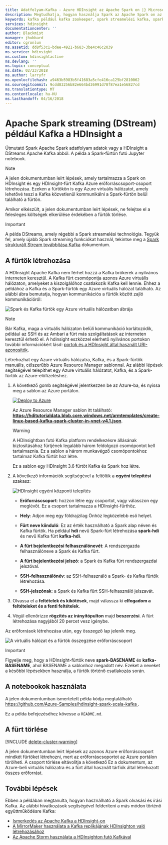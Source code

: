```yaml
---
title: Adatfolyam-Kafka - Azure HDInsight az Apache Spark on |} Microsoft Docs
description: Megtudhatja, hogyan használja Spark az Apache Spark on az adatfolyam adatok virtuális gépbe vagy onnan Apache Kafka DStreams használatával. Ebben a példában a HDInsight Spark a Jupyter notebook használatával adatok folyamatos átviteléhez.
keywords: kafka például kafka zookeeper, spark streamelési kafka, spark streamelési kafka – példa
services: hdinsight
documentationcenter: ''
author: Blackmist
manager: jhubbard
editor: cgronlun
ms.assetid: dd8f53c1-bdee-4921-b683-3be4c46c2039
ms.service: hdinsight
ms.custom: hdinsightactive
ms.devlang: ''
ms.topic: conceptual
ms.date: 02/23/2018
ms.author: larryfr
ms.openlocfilehash: a9463b5983b5f41683a5cfe416ca125bf2810062
ms.sourcegitcommit: 9cdd83256b82e664bd36991d78f87ea1e56827cd
ms.translationtype: MT
ms.contentlocale: hu-HU
ms.lasthandoff: 04/16/2018
---
```

# <a name="apache-spark-streaming-dstream-example-with-kafka-on-hdinsight"></a>Apache Spark streaming (DStream) például Kafka a HDInsight a

Útmutató Spark Apache Spark adatfolyam adatok vagy a HDInsight a DStreams Apache Kafka abból. A példa a Spark-fürtön futó Jupyter notebook.

> [!NOTE]
> A jelen dokumentumban leírt lépések, amely tartalmazza a Spark on HDInsight és egy HDInsight-fürt Kafka Azure erőforráscsoport-csoport létrehozása. Ezeken a fürtökön is egy Azure virtuális hálózatot, amely lehetővé teszi a Kafka közvetlenül kommunikálni a Spark-fürtön belül található a fürtön.
>
> Amikor elkészült, a jelen dokumentumban leírt lépések, ne felejtse el a felesleges költségek elkerülése érdekében a fürtök törlése.

> [!IMPORTANT]
> A példa DStreams, amely régebbi a Spark streamelési technológia. Tegyük fel, amely újabb Spark streaming funkciókat használ, tekintse meg a [Spark strukturált Stream továbbítása Kafka](hdinsight-apache-kafka-spark-structured-streaming.md) dokumentum.

## <a name="create-the-clusters"></a>A fürtök létrehozása

A HDInsight Apache Kafka nem férhet hozzá a Kafka brókerek a nyilvános interneten keresztül. A Kafka fürt csomópontja azonos Azure virtuális hálózaton, amelyeket a kiszolgálóhoz csatlakozik Kafka kell lennie. Ehhez a példához a Kafka és a Spark-fürtök egy Azure virtuális hálózat található. Az alábbi ábra bemutatja, hogyan kommunikációs a fürtök között zajló kommunikációról:

![Spark és Kafka fürtök egy Azure virtuális hálózatban ábrája](./media/hdinsight-apache-spark-with-kafka/spark-kafka-vnet.png)

> [!NOTE]
> Bár Kafka, maga a virtuális hálózaton belüli kommunikáció korlátozódik, például az SSH és az Ambari a fürt más szolgáltatások az interneten keresztül érhető el. A hdinsight eszközzel elérhető nyilvános portokon további információkért lásd: [portok és a HDInsight által használt URI-azonosítók](hdinsight-hadoop-port-settings-for-services.md).

Létrehozhat egy Azure virtuális hálózatra, Kafka, és a Spark-fürtök manuális, célszerűbb Azure Resource Manager sablonnal. Az alábbi lépések segítségével telepíthet egy Azure virtuális hálózatot, Kafka, és a Spark-fürtök az Azure-előfizetéshez.

1. A következő gomb segítségével jelentkezzen be az Azure-ba, és nyissa meg a sablon az Azure portálon.
    
    <a href="https://portal.azure.com/#create/Microsoft.Template/uri/https%3A%2F%2Fhditutorialdata.blob.core.windows.net%2Farmtemplates%2Fcreate-linux-based-kafka-spark-cluster-in-vnet-v4.1.json" target="_blank"><img src="./media/hdinsight-apache-spark-with-kafka/deploy-to-azure.png" alt="Deploy to Azure"></a>
    
    Az Azure Resource Manager sablon itt található: **https://hditutorialdata.blob.core.windows.net/armtemplates/create-linux-based-kafka-spark-cluster-in-vnet-v4.1.json**.

    > [!WARNING]
    > A HDInsightban futó Kafka platform rendelkezésre állásának biztosításához fürtjének legalább három feldolgozó csomópontot kell tartalmaznia. Ez a sablon a három munkavégző csomópontokhoz tartalmaz Kafka fürtöt hoz létre.

    Ez a sablon egy HDInsight 3.6 fürtöt Kafka és Spark hoz létre.

2. A következő információk segítségével a feltöltik a **egyéni telepítési** szakasz:
   
    ![HDInsight egyéni központi telepítés](./media/hdinsight-apache-spark-with-kafka/parameters.png)
   
    * **Erőforráscsoport**: hozzon létre egy csoportot, vagy válasszon egy meglévőt. Ez a csoport tartalmazza a HDInsight-fürthöz.

    * **Hely**: Adjon meg egy földrajzilag Önhöz legközelebb eső helyet.

    * **Fürt neve kiinduló**: Ez az érték használható a Spark alap néven és Kafka fürtök. Ha például **hdi** nevű Spark-fürt létrehozása __spark-hdi__ és nevű Kafka fürt **kafka-hdi**.

    * **A fürt bejelentkezési felhasználónevét**: A rendszergazda felhasználóneve a Spark és Kafka fürt.

    * **A fürt bejelentkezési jelszó**: a Spark és Kafka fürt rendszergazdai jelszóval.

    * **SSH-felhasználónév**: az SSH-felhasználó a Spark- és Kafka fürtök létrehozása.

    * **SSH-jelszónak**: a Spark és Kafka fürt SSH-felhasználó jelszavát.

3. Olvassa el a **feltételek és kikötések**, majd válassza ki **elfogadom a feltételeket és a fenti feltételek**.

4. Végül ellenőrizze **rögzítés az irányítópulton** majd **beszerzési**. A fürt létrehozása nagyjából 20 percet vesz igénybe.

Az erőforrások létrehozása után, egy összegző lap jelenik meg.

![A virtuális hálózat és a fürtök összegzése erőforráscsoport](./media/hdinsight-apache-spark-with-kafka/groupblade.png)

> [!IMPORTANT]
> Figyelje meg, hogy a HDInsight-fürtök neve **spark-BASENAME** és **kafka-BASENAME**, ahol BASENAME a sablonhoz megadott név. Ezeket a neveket a későbbi lépésekben használja, a fürtök történő csatlakozás során.

## <a name="use-the-notebooks"></a>A notebookok használata

A jelen dokumentumban ismertetett példa kódja megtalálható [ https://github.com/Azure-Samples/hdinsight-spark-scala-kafka ](https://github.com/Azure-Samples/hdinsight-spark-scala-kafka).

Ez a példa befejezéséhez kövesse a `README.md`.

## <a name="delete-the-cluster"></a>A fürt törlése

[!INCLUDE [delete-cluster-warning](../../includes/hdinsight-delete-cluster-warning.md)]

A jelen dokumentumban leírt lépések az azonos Azure erőforráscsoport mindkét fürtöket létrehozni, mert az erőforráscsoportot az Azure portálon törölheti. A csoport törlése eltávolítja a következő Ez a dokumentum, az Azure-beli virtuális hálózatra és a fürt által használt tárfiók által létrehozott összes erőforrást.

## <a name="next-steps"></a>További lépések

Ebben a példában megtanulta, hogyan használható a Spark olvasási és írási Kafka. Az alábbi hivatkozások segítségével felderíteni a más módon történő együttműködésre Kafka:

* [Ismerkedés az Apache Kafka a HDInsight-on](kafka/apache-kafka-get-started.md)
* [A MirrorMaker használata a Kafka replikájának HDInsighton való létrehozásához](kafka/apache-kafka-mirroring.md)
* [Az Apache Storm használata a HDInsighton futó Kafkával](hdinsight-apache-storm-with-kafka.md)

